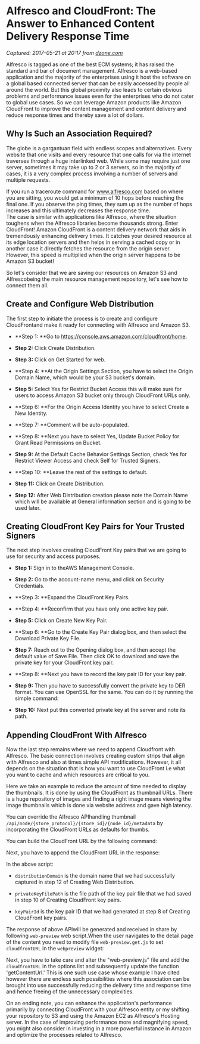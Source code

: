 # Alfresco and CloudFront: The Answer to Enhanced Content Delivery Response Time

_Captured: 2017-05-21 at 20:17 from [dzone.com](https://dzone.com/articles/alfresco-cloudfront-answer-to-enhanced-content-del?oid=twitter&utm_content=buffer73f66&utm_medium=social&utm_source=twitter.com&utm_campaign=buffer)_

Alfresco is tagged as one of the best ECM systems; it has raised the standard and bar of document management. Alfresco is a web-based application and the majority of the enterprises using it host the software on a global based connected server that can be easily accessed by people all around the world. But this global proximity also leads to certain obvious problems and performance issues even for the enterprises who do not cater to global use cases. So we can leverage Amazon products like Amazon CloudFront to improve the content management and content delivery and reduce response times and thereby save a lot of dollars.

## Why Is Such an Association Required?

The globe is a gargantuan field with endless scopes and alternatives. Every website that one visits and every resource that one calls for via the internet traverses through a huge interlinked web. While some may require just one server, sometimes it may take up to 2 or 3 servers, so in the majority of cases, it is a very complex process involving a number of servers and multiple requests.

If you run a traceroute command for www.alfresco.com based on where you are sitting, you would get a minimum of 10 hops before reaching the final one. If you observe the ping times, they sum up as the number of hops increases and this ultimately decreases the response time.  
The case is similar with applications like Alfresco, where the situation toughens when the Alfresco libraries become thousands strong. Enter CloudFront! Amazon CloudFront is a content delivery network that aids in tremendously enhancing delivery times. It catches your desired resource at its edge location servers and then helps in serving a cached copy or in another case it directly fetches the resource from the origin server. However, this speed is multiplied when the origin server happens to be Amazon S3 bucket!

So let's consider that we are saving our resources on Amazon S3 and Alfrescobeing the main resource management repository, let's see how to connect them all.

## Create and Configure Web Distribution

The first step to initiate the process is to create and configure CloudFrontand make it ready for connecting with Alfresco and Amazon S3.

  * **Step 1: **Go to https://console.aws.amazon.com/cloudfront/home.

  * **Step 2:** Click Create Distribution.

  * **Step 3:** Click on Get Started for web.

  * **Step 4: **At the Origin Settings Section, you have to select the Origin Domain Name, which would be your S3 bucket's domain.

  * **Step 5:** Select Yes for Restrict Bucket Access this will make sure for users to access Amazon S3 bucket only through CloudFront URLs only.

  * **Step 6: **For the Origin Access Identity you have to select Create a New Identity.

  * **Step 7: **Comment will be auto-populated.

  * **Step 8: **Next you have to select Yes, Update Bucket Policy for Grant Read Permissions on Bucket.

  * **Step 9:** At the Default Cache Behavior Settings Section, check Yes for Restrict Viewer Access and check Self for Trusted Signers.

  * **Step 10: **Leave the rest of the settings to default.

  * **Step 11:** Click on Create Distribution.

  * **Step 12:** After Web Distribution creation please note the Domain Name which will be available at General information section and is going to be used later.

## Creating CloudFront Key Pairs for Your Trusted Signers

The next step involves creating CloudFront Key pairs that we are going to use for security and access purposes.

  * **Step 1:** Sign in to theAWS Management Console.

  * **Step 2:** Go to the account-name menu, and click on Security Credentials.

  * **Step 3: **Expand the CloudFront Key Pairs.

  * **Step 4: **Reconfirm that you have only one active key pair.

  * **Step 5:** Click on Create New Key Pair.

  * **Step 6: **Go to the Create Key Pair dialog box, and then select the Download Private Key File.

  * **Step 7:** Reach out to the Opening dialog box, and then accept the default value of Save File. Then click OK to download and save the private key for your CloudFront key pair.

  * **Step 8: **Next you have to record the key pair ID for your key pair.

  * **Step 9:** Then you have to successfully convert the private key to DER format. You can use OpenSSL for the same. You can do it by running the simple command:

  * **Step 10:** Next put this converted private key at the server and note its path.

## Appending CloudFront With Alfresco

Now the last step remains where we need to append Cloudfront with Alfresco. The basic connection involves creating custom strips that align with Alfresco and also at times simple API modifications. However, it all depends on the situation that is how you want to use CloudFront i.e what you want to cache and which resources are critical to you.

Here we take an example to reduce the amount of time needed to display the thumbnails. It is done by using the CloudFront as thumbnail URLs. There is a huge repository of images and finding a right image means viewing the image thumbnails which is done via website address and gave high latency.

You can override the Alfresco APIhandling thumbnail `/api/node/{store_protocol}/{store_id}/{node_id}/metadata` by incorporating the CloudFront URLs as defaults for thumbs.

You can build the CloudFront URL by the following command:

Next, you have to append the CloudFront URL in the response:

In the above script:

  * `distributionDomain` is the domain name that we had successfully captured in step 12 of Creating Web Distribution.

  * `privateKeyFilePath` is the file path of the key pair file that we had saved in step 10 of Creating CloudFront key pairs.

  * `keyPairId` is the key pair ID that we had generated at step 8 of Creating CloudFront key pairs.

The response of above APIwill be generated and received in share by following `web-preview` web script.When the user navigates to the detail page of the content you need to modify file `web-preview.get.js` to set `cloudfrontURL` in the `webpreview` widget:

Next, you have to take care and alter the "web-preview.js" file and add the `cloudfrontURL` in the options list and subsequently update the function 'getContentUrl.' This is one such use case whose example I have cited however there are endless such possibilities where this association can be brought into use successfully reducing the delivery time and response time and hence freeing of the unnecessary complexities.

On an ending note, you can enhance the application's performance primarily by connecting CloudFront with your Alfresco entity or my shifting your repository to S3 and using the Amazon EC2 as Alfresco's Hosting server. In the case of improving performance more and magnifying speed, you might also consider in investing in a more powerful instance in Amazon and optimize the processes related to Alfresco.
